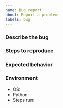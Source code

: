 ```yaml
---
name: Bug report
about: Report a problem
labels: bug
---
```


### Describe the bug

### Steps to reproduce

### Expected behavior

### Environment
- OS:
- Python:
- Steps run:

